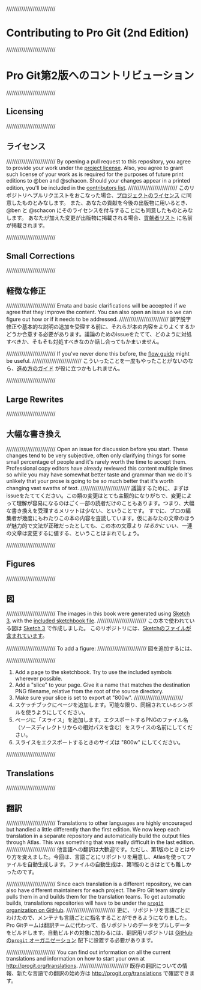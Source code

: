 //////////////////////////
# Contributing to Pro Git (2nd Edition)
//////////////////////////
# Pro Git第2版へのコントリビューション

//////////////////////////
## Licensing
//////////////////////////
## ライセンス

//////////////////////////
By opening a pull request to this repository, you agree to provide your work under the [project license](LICENSE.asc).
Also, you agree to grant such license of your work as is required for the purposes of future print editions to @ben and @schacon.
Should your changes appear in a printed edition, you'll be included in the [contributors list](book/contributors.asc).
//////////////////////////
このリポジトリへプルリクエストをおこなった場合、[プロジェクトのライセンス](LICENSE.asc) に同意したものとみなします。
また、あなたの貢献を今後の出版物に用いるとき、@ben と @schacon にそのライセンスを付与することにも同意したものとみなします。
あなたが加えた変更が出版物に掲載される場合、[貢献者リスト](book/contributors.asc) に名前が掲載されます。

//////////////////////////
## Small Corrections
//////////////////////////
## 軽微な修正

//////////////////////////
Errata and basic clarifications will be accepted if we agree that they improve the content. You can also open an issue so we can figure out how or if it needs to be addressed.
//////////////////////////
誤字脱字修正や基本的な説明の追加を受理する前に、それらが本の内容をよりよくするかどうか合意する必要があります。議論のためのissueをたてて、どのように対処すべきか、そもそも対処すべきなのか話し合ってもかまいません。

//////////////////////////
If you've never done this before, the [flow guide](https://guides.github.com/introduction/flow/) might be useful.
//////////////////////////
こういったことを一度もやったことがないのなら、[進め方のガイド](https://guides.github.com/introduction/flow/) が役に立つかもしれません。

//////////////////////////
## Large Rewrites
//////////////////////////
## 大幅な書き換え

//////////////////////////
Open an issue for discussion before you start. These changes tend to be very subjective, often only clarifying things for some small percentage of people and it's rarely worth the time to accept them. Professional copy editors have already reviewed this content multiple times so while you may have somewhat better taste and grammar than we do it's unlikely that your prose is going to be *so* much better that it's worth changing vast swaths of text.
//////////////////////////
議論するために、まずはissueをたててください。この類の変更はとても主観的になりがちで、変更によって理解が容易になるのはごく一部の読者だけのこともあります。つまり、大幅な書き換えを受理するメリットは少ない、ということです。
すでに、プロの編集者が幾度にもわたりこの本の内容を査読しています。仮にあなたの文章のほうが魅力的で文法が正確だったとしても、この本の文章より *はるかに* いい、一連の文章は変更するに値する、ということはまれでしょう。

//////////////////////////
## Figures
//////////////////////////
## 図

//////////////////////////
The images in this book were generated using [Sketch 3](http://bohemiancoding.com/sketch/), with the [included sketchbook file](diagram-source/progit.sketch).
//////////////////////////
この本で使われている図は [Sketch 3](http://bohemiancoding.com/sketch/) で作成しました。
このリポジトリには、[Sketchのファイルが含まれています](diagram-source/progit.sketch)。

//////////////////////////
To add a figure:
//////////////////////////
図を追加するには、

//////////////////////////
1. Add a page to the sketchbook. Try to use the included symbols wherever possible.
1. Add a "slice" to your page. Give it a name that matches the destination PNG filename, relative from the root of the source directory.
1. Make sure your slice is set to export at "800w".
//////////////////////////
1. スケッチブックにページを追加します。可能な限り、同梱されているシンボルを使うようにしてください。
1. ページに「スライス」を追加します。エクスポートするPNGのファイル名（ソースディレクトリからの相対パスを含む）をスライスの名前にしてください。
1. スライスをエクスポートするときのサイズは "800w" にしてください。

//////////////////////////
## Translations
//////////////////////////
## 翻訳

//////////////////////////
Translations to other languages are highly encouraged but handled a little differently than the first edition. We now keep each translation in a separate repository and automatically build the output files through Atlas. This was something that was really difficult in the last edition.
//////////////////////////
他言語への翻訳は大歓迎です。ただし、第1版のときとはやり方を変えました。今回は、言語ごとにリポジトリを用意し、Atlasを使ってファイルを自動生成します。ファイルの自動生成は、第1版のときはとても難しかったのです。

//////////////////////////
Since each translation is a different repository, we can also have different maintainers for each project. The Pro Git team simply pulls them in and builds them for the translation teams. To get automatic builds, translations repositories will have to be under the [`progit` organization on GitHub](https://github.com/progit).
//////////////////////////
更に、リポジトリを言語ごとにわけたので、メンテナも言語ごとに指名することができるようになりました。Pro Gitチームは翻訳チームに代わって、各リポジトリのデータをプルしデータをビルドします。自動ビルドの対象に加わるには、翻訳用リポジトリは [GitHub の`progit` オーガニゼーション](https://github.com/progit) 配下に設置する必要があります。

//////////////////////////
You can find out information on all the current translations and information on how to start your own at http://progit.org/translations.
//////////////////////////
既存の翻訳についての情報、新たな言語での翻訳の始め方は http://progit.org/translations で確認できます。
